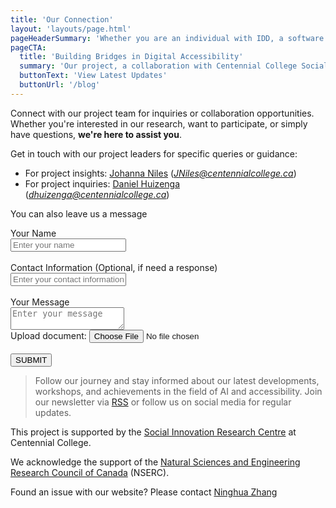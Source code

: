 ```yaml
---
title: 'Our Connection'
layout: 'layouts/page.html'
pageHeaderSummary: 'Whether you are an individual with IDD, a software developer, or just passionate about accessibility, your input is valuable to us.'
pageCTA:
  title: 'Building Bridges in Digital Accessibility'
  summary: 'Our project, a collaboration with Centennial College Social Innovation Research Centre, Surrey Place, and Community Living Toronto, originated from a shared commitment to inclusivity. It is a synergy of AI and human-centric design, focused on enhancing digital access for individuals with IDD.'
  buttonText: 'View Latest Updates'
  buttonUrl: '/blog'
---
```


Connect with our project team for inquiries or collaboration opportunities. Whether you're interested in our research, want to participate, or simply have questions, **we're here to assist you**.

Get in touch with our project leaders for specific queries or guidance:
- For project insights: [Johanna Niles](mailto:JNiles@centennialcollege.ca) (*JNiles@centennialcollege.ca*)
- For project inquiries: [Daniel Huizenga](mailto:dhuizenga@centennialcollege.ca) (*dhuizenga@centennialcollege.ca*)

<div>
   <p>You can also leave us a message</p>
   <form accept-charset="UTF-8" action="https://formsubmit.co/dhuizenga@centennialcollege.ca" method="POST" enctype="multipart/form-data" id="webform">
      <div>
         <label>Your Name</label>
         <div>
            <input type="text" name="user_name" placeholder="Enter your name" required="required">
         </div>
      </div>
      <br>
      <div>
         <label>Contact Information (Optional, if need a response)</label>
         <div>
            <input type="text" name="contact_info" placeholder="Enter your contact information">
         </div>
      </div>
      <br>
      <div>
         <label>Your Message</label>
         <div>
            <textarea type="text" name="message" placeholder="Enter your message" required="required"></textarea>
         </div>
      </div>
      <div>
         <label>Upload document:</label>
         <input type="file" name="attachment">
      </div>
      <br>
      <button type="submit">SUBMIT</button>
   </form>
</div>

> Follow our journey and stay informed about our latest developments, workshops, and achievements in the field of AI and accessibility. Join our newsletter via [RSS](/feed.xml) or follow us on social media for regular updates.

This project is supported by the [Social Innovation Research Centre](https://centennialsirc.wordpress.com/) at Centennial College.

We acknowledge the support of the [Natural Sciences and Engineering Research Council of Canada](https://www.nserc-crsng.gc.ca/index_eng.asp) (NSERC).

Found an issue with our website? Please contact [Ninghua Zhang](mailto:nzhang26@my.centennialcollege.ca)